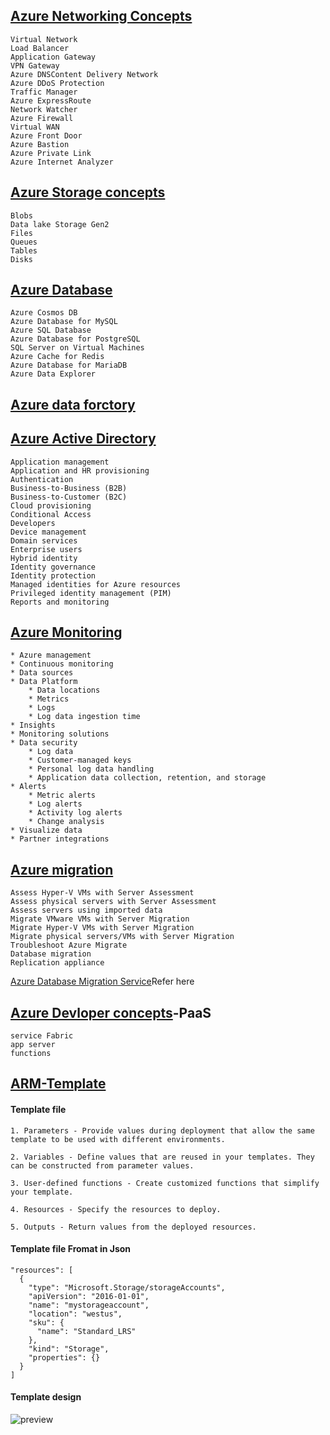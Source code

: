 ## [Azure Networking Concepts](https://azure.microsoft.com/en-in/product-categories/networking/) 

    Virtual Network
    Load Balancer
    Application Gateway
    VPN Gateway
    Azure DNSContent Delivery Network
    Azure DDoS Protection
    Traffic Manager
    Azure ExpressRoute
    Network Watcher
    Azure Firewall
    Virtual WAN
    Azure Front Door
    Azure Bastion
    Azure Private Link
    Azure Internet Analyzer

## [Azure Storage concepts](https://docs.microsoft.com/en-us/azure/storage/common/storage-decide-blobs-files-disks)

    Blobs
    Data lake Storage Gen2
    Files
    Queues
    Tables
    Disks

## [Azure Database](https://azure.microsoft.com/en-in/product-categories/databases/)
    Azure Cosmos DB
    Azure Database for MySQL
    Azure SQL Database
    Azure Database for PostgreSQL
    SQL Server on Virtual Machines
    Azure Cache for Redis
    Azure Database for MariaDB
    Azure Data Explorer

## [Azure data forctory](https://docs.microsoft.com/en-us/azure/data-factory/introduction)

## [Azure Active Directory](https://docs.microsoft.com/en-in/azure/active-directory/)

    Application management
    Application and HR provisioning
    Authentication
    Business-to-Business (B2B)
    Business-to-Customer (B2C)
    Cloud provisioning
    Conditional Access
    Developers
    Device management
    Domain services
    Enterprise users
    Hybrid identity
    Identity governance
    Identity protection
    Managed identities for Azure resources
    Privileged identity management (PIM)
    Reports and monitoring


## [Azure Monitoring](https://docs.microsoft.com/en-us/azure/azure-monitor/)

```
* Azure management
* Continuous monitoring
* Data sources
* Data Platform
    * Data locations
    * Metrics
    * Logs
    * Log data ingestion time
* Insights
* Monitoring solutions
* Data security
    * Log data
    * Customer-managed keys
    * Personal log data handling
    * Application data collection, retention, and storage
* Alerts
    * Metric alerts
    * Log alerts
    * Activity log alerts
    * Change analysis
* Visualize data
* Partner integrations

```


## [Azure migration](https://docs.microsoft.com/en-us/azure/migrate/troubleshoot-appliance-discovery)

    Assess Hyper-V VMs with Server Assessment
    Assess physical servers with Server Assessment
    Assess servers using imported data
    Migrate VMware VMs with Server Migration
    Migrate Hyper-V VMs with Server Migration
    Migrate physical servers/VMs with Server Migration
    Troubleshoot Azure Migrate
    Database migration
    Replication appliance
[Azure Database Migration Service](https://azure.microsoft.com/en-in/services/database-migration/)Refer here

## [Azure Devloper concepts](https://docs.microsoft.com/en-us/azure/guides/developer/azure-developer-guide)-PaaS

    service Fabric
    app server
    functions

## [ARM-Template](https://docs.microsoft.com/en-us/azure/azure-resource-manager/templates/)

#### Template file


    1. Parameters - Provide values during deployment that allow the same template to be used with different environments.

    2. Variables - Define values that are reused in your templates. They can be constructed from parameter values.

    3. User-defined functions - Create customized functions that simplify your template.

    4. Resources - Specify the resources to deploy.

    5. Outputs - Return values from the deployed resources.

#### Template file Fromat in Json   

```
"resources": [
  {
    "type": "Microsoft.Storage/storageAccounts",
    "apiVersion": "2016-01-01",
    "name": "mystorageaccount",
    "location": "westus",
    "sku": {
      "name": "Standard_LRS"
    },
    "kind": "Storage",
    "properties": {}
  }
]

```
#### Template design 

![preview](https://docs.microsoft.com/en-us/azure/azure-resource-manager/templates/media/overview/tier-templates.png)


